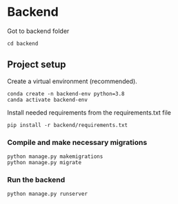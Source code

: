 # Backend

Got to backend folder

```
cd backend
```

## Project setup

Create a virtual environment (recommended).

```
conda create -n backend-env python=3.8
canda activate backend-env
```

Install needed requirements from the requirements.txt file

```
pip install -r backend/requirements.txt
```

### Compile and make necessary migrations

```
python manage.py makemigrations
python manage.py migrate
```

### Run the backend

```
python manage.py runserver
```
